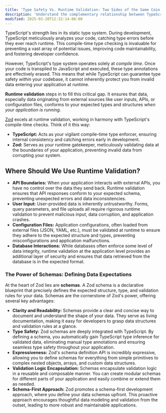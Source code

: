 ```yaml
---
title: 'Type Safety Vs. Runtime Validation: Two Sides of the Same Coin'
description: 'Understand the complementary relationship between TypeScript static type checking and runtime validation with Zod.'
modified: 2025-03-20T12:32:14-06:00
---
```


TypeScript's strength lies in its static type system. During development, TypeScript meticulously analyzes your code, catching type errors before they ever reach runtime. This compile-time type checking is invaluable for preventing a vast array of potential issues, improving code maintainability, and fostering developer confidence.

However, TypeScript's type system operates solely at _compile time_. Once your code is transpiled to JavaScript and executed, these type annotations are effectively erased. This means that while TypeScript can guarantee type safety _within_ your codebase, it cannot inherently protect you from invalid data entering your application at runtime.

**Runtime validation** steps in to fill this critical gap. It ensures that data, especially data originating from external sources like user inputs, APIs, or configuration files, conforms to your expected types and structures _when your application is running_.

[Zod](introduction-to-zod.md) excels at runtime validation, working in harmony with TypeScript's compile-time checks. Think of it this way:

- **TypeScript:** Acts as your vigilant compile-time type enforcer, ensuring internal consistency and catching errors early in development.
- **Zod:** Serves as your runtime gatekeeper, meticulously validating data at the boundaries of your application, preventing invalid data from corrupting your system.

## Where Should We Use Runtime Validation?

- **API Boundaries:** When your application interacts with external APIs, you have no control over the data they send back. Runtime validation ensures that API responses conform to your expected schema, preventing unexpected errors and data inconsistencies.
- **User Input:** User-provided data is inherently untrustworthy. Forms, query parameters, and file uploads all require rigorous runtime validation to prevent malicious input, data corruption, and application crashes.
- **Configuration Files:** Application configurations, often loaded from external files (JSON, YAML, etc.), must be validated at runtime to ensure they adhere to the expected structure and types, preventing misconfigurations and application malfunctions.
- **Database Interactions:** While databases often enforce some level of data integrity, runtime validation at the application level provides an additional layer of security and ensures that data retrieved from the database is in the expected format.

### The Power of Schemas: Defining Data Expectations

At the heart of Zod lies are **schemas**. A Zod schema is a declarative blueprint that precisely defines the expected structure, type, and validation rules for your data. Schemas are the cornerstone of Zod's power, offering several key advantages:

- **Clarity and Readability:** Schemas provide a clear and concise way to document and understand the shape of your data. They serve as living documentation, making it easy for developers to grasp data structures and validation rules at a glance.
- **Type Safety:** Zod schemas are deeply integrated with TypeScript. By defining a schema, you automatically gain TypeScript type inference for validated data, eliminating manual type annotations and ensuring seamless type safety throughout your application.
- **Expressiveness:** Zod's schema definition API is incredibly expressive, allowing you to define schemas for everything from simple primitives to complex nested objects, arrays, and custom data structures.
- **Validation Logic Encapsulation:** Schemas encapsulate validation logic in a reusable and composable manner. You can create modular schemas for different parts of your application and easily combine or extend them as needed.
- **Schema-First Approach:** Zod promotes a schema-first development approach, where you define your data schemas upfront. This proactive approach encourages thoughtful data modeling and validation from the outset, leading to more robust and maintainable applications.
